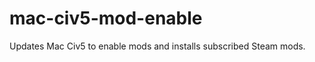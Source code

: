 mac-civ5-mod-enable
===================

Updates Mac Civ5 to enable mods and installs subscribed Steam mods.
